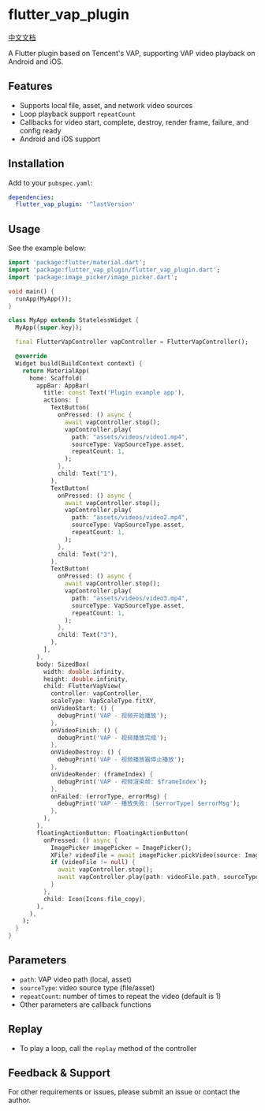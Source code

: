 # flutter_vap_plugin

[中文文档](README.zh.md)

A Flutter plugin based on Tencent's VAP, supporting VAP video playback on Android and iOS.

## Features
- Supports local file, asset, and network video sources
- Loop playback support `repeatCount`
- Callbacks for video start, complete, destroy, render frame, failure, and config ready
- Android and iOS support

## Installation
Add to your `pubspec.yaml`:

```yaml
dependencies:
  flutter_vap_plugin: '^lastVersion'
```

## Usage
See the example below:

```dart
import 'package:flutter/material.dart';
import 'package:flutter_vap_plugin/flutter_vap_plugin.dart';
import 'package:image_picker/image_picker.dart';

void main() {
  runApp(MyApp());
}

class MyApp extends StatelessWidget {
  MyApp({super.key});

  final FlutterVapController vapController = FlutterVapController();

  @override
  Widget build(BuildContext context) {
    return MaterialApp(
      home: Scaffold(
        appBar: AppBar(
          title: const Text('Plugin example app'),
          actions: [
            TextButton(
              onPressed: () async {
                await vapController.stop();
                vapController.play(
                  path: "assets/videos/video1.mp4",
                  sourceType: VapSourceType.asset,
                  repeatCount: 1,
                );
              },
              child: Text("1"),
            ),
            TextButton(
              onPressed: () async {
                await vapController.stop();
                vapController.play(
                  path: "assets/videos/video2.mp4",
                  sourceType: VapSourceType.asset,
                  repeatCount: 1,
                );
              },
              child: Text("2"),
            ),
            TextButton(
              onPressed: () async {
                await vapController.stop();
                vapController.play(
                  path: "assets/videos/video3.mp4",
                  sourceType: VapSourceType.asset,
                  repeatCount: 1,
                );
              },
              child: Text("3"),
            ),
          ],
        ),
        body: SizedBox(
          width: double.infinity,
          height: double.infinity,
          child: FlutterVapView(
            controller: vapController,
            scaleType: VapScaleType.fitXY,
            onVideoStart: () {
              debugPrint('VAP - 视频开始播放');
            },
            onVideoFinish: () {
              debugPrint('VAP - 视频播放完成');
            },
            onVideoDestroy: () {
              debugPrint('VAP - 视频播放器停止播放');
            },
            onVideoRender: (frameIndex) {
              debugPrint('VAP - 视频渲染帧: $frameIndex');
            },
            onFailed: (errorType, errorMsg) {
              debugPrint('VAP - 播放失败: [$errorType] $errorMsg');
            },
          ),
        ),
        floatingActionButton: FloatingActionButton(
          onPressed: () async {
            ImagePicker imagePicker = ImagePicker();
            XFile? videoFile = await imagePicker.pickVideo(source: ImageSource.gallery);
            if (videoFile != null) {
              await vapController.stop();
              await vapController.play(path: videoFile.path, sourceType: VapSourceType.file);
            }
          },
          child: Icon(Icons.file_copy),
        ),
      ),
    );
  }
}

```

## Parameters
- `path`: VAP video path (local, asset)
- `sourceType`: video source type (file/asset)
- `repeatCount`: number of times to repeat the video (default is 1)
- Other parameters are callback functions

## Replay

- To play a loop, call the `replay` method of the controller

## Feedback & Support
For other requirements or issues, please submit an issue or contact the author.
